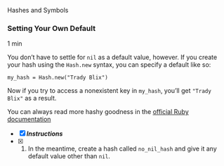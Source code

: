 Hashes and Symbols

### Setting Your Own Default

1 min

You don’t have to settle for `nil` as a default value, however. If you create your hash using the `Hash.new` syntax, you can specify a default like so:

```
my_hash = Hash.new("Trady Blix")
```

Now if you try to access a nonexistent key in `my_hash`, you’ll get `"Trady Blix"` as a result.

You can always read more hashy goodness in the [official Ruby documentation](http://www.ruby-doc.org/core-1.9.3/Hash.html)

- [x] ***Instructions***
- [x] 1. In the meantime, create a hash called `no_nil_hash` and give it any default value other than `nil`.